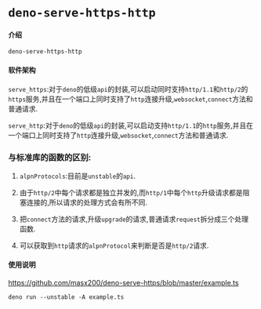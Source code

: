 # `deno-serve-https-http`

#### 介绍

`deno-serve-https-http`

#### 软件架构

`serve_https`:对于`deno`的低级`api`的封装,可以启动同时支持`http/1.1`和`http/2`的`https`服务,并且在一个端口上同时支持了`http`连接升级,`websocket`,`connect`方法和普通请求.

`serve_http`:对于`deno`的低级`api`的封装,可以启动支持`http/1.1`的`http`服务,并且在一个端口上同时支持了`http`连接升级,`websocket`,`connect`方法和普通请求.

### 与标准库的函数的区别:

1. `alpnProtocols`:目前是`unstable`的`api`.

2. 由于`http/2`中每个请求都是独立并发的,而`http/1`中每个`http`升级请求都是阻塞连接的,所以请求的处理方式会有所不同.

3. 把`connect`方法的请求,升级`upgrade`的请求,普通请求`request`拆分成三个处理函数.

4. 可以获取到`http`请求的`alpnProtocol`来判断是否是`http/2`请求.

#### 使用说明

https://github.com/masx200/deno-serve-https/blob/master/example.ts

```shell
deno run --unstable -A example.ts
```
